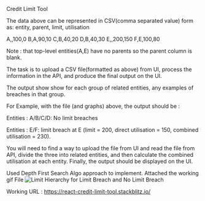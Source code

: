 Credit Limit Tool


The data above can be represented in CSV(comma separated value) form as: entity, parent, limit, utilisation


A,,100,0
B,A,90,10
C,B,40,20
D,B,40,30
E,,200,150
F,E,100,80

Note :  that top-level entities(A,E) have no parents so the parent column is blank.

The task is to upload a CSV file(formatted as above) from UI, process the information in the API, and produce the final output on the UI.

The output show show for each group of related entities, any examples of breaches in that group.

For Example, with the file (and graphs) above, the output should be : 

Entities : A/B/C/D:
 	No limit breaches

Entities : E/F:
	limit breach at E (limit = 200, direct utilisation = 150, combined utilisation = 230).


You will need to find a way to upload the file from UI and read the file from API, divide the three into related entities,
and then calculate the combined utilisation at each entity. Finally, the output should be displayed on the UI.

Used Depth First Search Algo approach to implement.
Attached the working gif File
![Limit Hierarchy for Limit Breach and No Limit Breach](http://g.recordit.co/pdKa6rnrL1.gif)

Working URL : https://react-credit-limit-tool.stackblitz.io/
